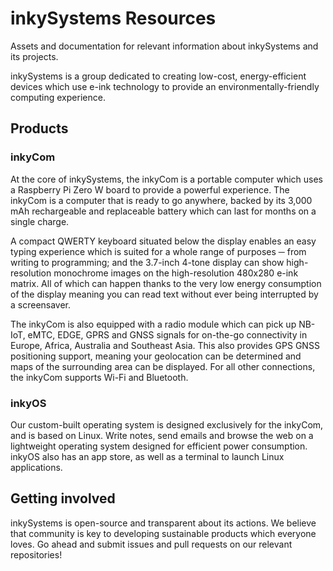 # inkySystems Resources
Assets and documentation for relevant information about inkySystems and its
projects.

inkySystems is a group dedicated to creating low-cost, energy-efficient devices
which use e-ink technology to provide an environmentally-friendly computing
experience.

## Products
### inkyCom
At the core of inkySystems, the inkyCom is a portable computer which uses a
Raspberry Pi Zero W board to provide a powerful experience. The inkyCom is a
computer that is ready to go anywhere, backed by its 3,000 mAh rechargeable and
replaceable battery which can last for months on a single charge.

A compact QWERTY keyboard situated below the display enables an easy typing
experience which is suited for a whole range of purposes ─ from writing to
programming; and the 3.7-inch 4-tone display can show high-resolution monochrome
images on the high-resolution 480x280 e-ink matrix. All of which can happen
thanks to the very low energy consumption of the display meaning you can read
text without ever being interrupted by a screensaver.

The inkyCom is also equipped with a radio module which can pick up NB-IoT, eMTC,
EDGE, GPRS and GNSS signals for on-the-go connectivity in Europe, Africa,
Australia and Southeast Asia. This also provides GPS GNSS positioning support,
meaning your geolocation can be determined and maps of the surrounding area can
be displayed. For all other connections, the inkyCom supports Wi-Fi and
Bluetooth.

### inkyOS
Our custom-built operating system is designed exclusively for the inkyCom, and
is based on Linux. Write notes, send emails and browse the web on a lightweight
operating system designed for efficient power consumption. inkyOS also has an
app store, as well as a terminal to launch Linux applications.

## Getting involved
inkySystems is open-source and transparent about its actions. We believe that
community is key to developing sustainable products which everyone loves. Go
ahead and submit issues and pull requests on our relevant repositories!